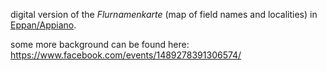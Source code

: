digital version of the *Flurnamenkarte* (map of field names and localities) in [Eppan/Appiano](https://en.wikipedia.org/wiki/Eppan_an_der_Weinstra%C3%9Fe).

some more background can be found here: https://www.facebook.com/events/1489278391306574/
